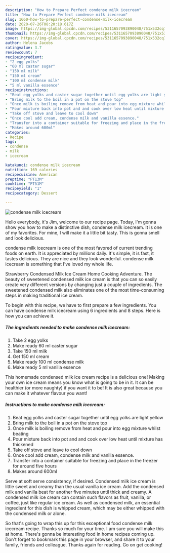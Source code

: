 ```yaml
---
description: "How to Prepare Perfect condense milk icecream"
title: "How to Prepare Perfect condense milk icecream"
slug: 1660-how-to-prepare-perfect-condense-milk-icecream
date: 2020-07-26T08:20:18.617Z
image: https://img-global.cpcdn.com/recipes/5311657093890048/751x532cq70/condense-milk-icecream-recipe-main-photo.jpg
thumbnail: https://img-global.cpcdn.com/recipes/5311657093890048/751x532cq70/condense-milk-icecream-recipe-main-photo.jpg
cover: https://img-global.cpcdn.com/recipes/5311657093890048/751x532cq70/condense-milk-icecream-recipe-main-photo.jpg
author: Helena Jacobs
ratingvalue: 3.7
reviewcount: 7
recipeingredient:
- "2 egg yolks"
- "60 ml caster sugar"
- "150 ml milk"
- "150 ml cream"
- "100 ml condense milk"
- "5 ml vanilla essence"
recipeinstructions:
- "Beat egg yolks and caster sugar together until egg yolks are light yellow"
- "Bring milk to the boil in a pot on the stove top"
- "Once milk is boiling remove from heat and pour into egg mixture whilst beating"
- "Pour mixture back into pot and and cook over low heat until mixture has thickened"
- "Take off stove and leave to cool down"
- "Once cool add cream, condense milk and vanilla essence."
- "Transfer into a container suitable for freezing and place in the freezer for around five hours"
- "Makes around 600ml"
categories:
- Recipe
tags:
- condense
- milk
- icecream

katakunci: condense milk icecream 
nutrition: 169 calories
recipecuisine: American
preptime: "PT13M"
cooktime: "PT51M"
recipeyield: "1"
recipecategory: Dessert

---
```



![condense milk icecream](https://img-global.cpcdn.com/recipes/5311657093890048/751x532cq70/condense-milk-icecream-recipe-main-photo.jpg)

Hello everybody, it's Jim, welcome to our recipe page. Today, I'm gonna show you how to make a distinctive dish, condense milk icecream. It is one of my favorites. For mine, I will make it a little bit tasty. This is gonna smell and look delicious.

condense milk icecream is one of the most favored of current trending foods on earth. It is appreciated by millions daily. It's simple, it is fast, it tastes delicious. They are nice and they look wonderful. condense milk icecream is something that I've loved my whole life.

Strawberry Condensed Milk Ice Cream Home Cooking Adventure. The beauty of sweetened condensed milk ice cream is that you can so easily create very different versions by changing just a couple of ingredients. The sweetened condensed milk also eliminates one of the most time-consuming steps in making traditional ice cream.


To begin with this recipe, we have to first prepare a few ingredients. You can have condense milk icecream using 6 ingredients and 8 steps. Here is how you can achieve it.

<!--inarticleads1-->

##### The ingredients needed to make condense milk icecream:

1. Take 2 egg yolks
1. Make ready 60 ml caster sugar
1. Take 150 ml milk
1. Get 150 ml cream
1. Make ready 100 ml condense milk
1. Make ready 5 ml vanilla essence


This homemade condensed milk ice cream recipe is a delicious one! Making your own ice cream means you know what is going to be in it. It can be healthier (or more naughty) if you want it to be! It is also great because you can make it whatever flavour you want! 

<!--inarticleads2-->

##### Instructions to make condense milk icecream:

1. Beat egg yolks and caster sugar together until egg yolks are light yellow
1. Bring milk to the boil in a pot on the stove top
1. Once milk is boiling remove from heat and pour into egg mixture whilst beating
1. Pour mixture back into pot and and cook over low heat until mixture has thickened
1. Take off stove and leave to cool down
1. Once cool add cream, condense milk and vanilla essence.
1. Transfer into a container suitable for freezing and place in the freezer for around five hours
1. Makes around 600ml


Serve at soft serve consistency, if desired. Condensed milk ice cream is little sweet and creamy than the usual vanilla ice cream. Add the condensed milk and vanilla beat for another five minutes until thick and creamy. A condensed milk ice cream can contain such flavors as fruit, vanilla, or coffee, just like regular ice cream. As well as condensed milk, an essential ingredient for this dish is whipped cream, which may be either whipped with the condensed milk or alone. 

So that's going to wrap this up for this exceptional food condense milk icecream recipe. Thanks so much for your time. I am sure you will make this at home. There's gonna be interesting food in home recipes coming up. Don't forget to bookmark this page in your browser, and share it to your family, friends and colleague. Thanks again for reading. Go on get cooking!
